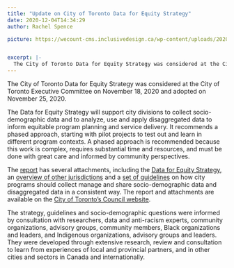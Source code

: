 ```yaml
---
title: "Update on City of Toronto Data for Equity Strategy"
date: 2020-12-04T14:34:29
author: Rachel Spence

picture: https://wecount-cms.inclusivedesign.ca/wp-content/uploads/2020/06/karim-manjra-Jhapo3aqx_0-unsplash-scaled.jpg


excerpt: |-
  The City of Toronto Data for Equity Strategy was considered at the City of Toronto Executive Committee on November 18, 2020 and adopted on November 25, 2020. The…
---
```

The City of Toronto Data for Equity Strategy was considered at the City of Toronto Executive Committee on November 18, 2020 and adopted on November 25, 2020.

The Data for Equity Strategy will support city divisions to collect socio-demographic data and to analyze, use and apply disaggregated data to inform equitable program planning and service delivery. It recommends a phased approach, starting with pilot projects to test out and learn in different program contexts. A phased approach is recommended because this work is complex, requires substantial time and resources, and must be done with great care and informed by community perspectives.

The [report](https://www.toronto.ca/legdocs/mmis/2020/ex/bgrd/backgroundfile-158045.pdf) has several attachments, including the [Data for Equity Strategy](https://www.toronto.ca/legdocs/mmis/2020/ex/bgrd/backgroundfile-158046.pdf), an [overview of other jurisdictions](https://www.toronto.ca/legdocs/mmis/2020/ex/bgrd/backgroundfile-158049.pdf) and a [set of guidelines](https://www.toronto.ca/legdocs/mmis/2020/ex/bgrd/backgroundfile-158052.pdf) on how city programs should collect manage and share socio-demographic data and disaggregated data in a consistent way. The report and attachments are available on the [City of Toronto’s Council website](http://app.toronto.ca/tmmis/viewAgendaItemHistory.do?item=2020.EX18.6).

The strategy, guidelines and socio-demographic questions were informed by consultation with researchers, data and anti-racism experts, community organizations, advisory groups, community members, Black organizations and leaders, and Indigenous organizations, advisory groups and leaders. They were developed through extensive research, review and consultation to learn from experiences of local and provincial partners, and in other cities and sectors in Canada and internationally.
